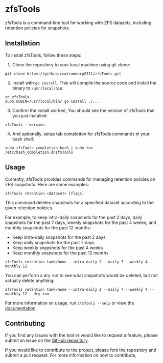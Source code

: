# zfsTools

zfsTools is a command-line tool for working with ZFS datasets, including retention policies for snapshots.

## Installation

To install zfsTools, follow these steps:

1. Clone the repository to your local machine using git clone:
```
git clone https://github.com/connorp2311/zfsTools.git
```

2. Install with `go install`. This will compile the source code and install the binary to `/usr/local/bin`:
```
cd zfsTools
sudo GOBIN=/usr/local/bin/ go install ./...
```

3. Confirm the install worked, You should see the version of zfsTools that you just installed:
```
zfsTools --version
```

4. And optionally, setup tab completion for zfsTools commands in your bash shell:
```
sudo zfsTools completion bash | sudo tee /etc/bash_completion.d/zfsTools
```

## Usage

Currently, zfsTools provides commands for managing retention policies on ZFS snapshots. Here are some examples:
```
zfsTools retention <dataset> [flags]
```


This command deletes snapshots for a specified dataset according to the given retention policies.

For example, to keep intra-daily snapshots for the past 2 days, daily snapshots for the past 7 days, weekly snapshots for the past 4 weeks, and monthly snapshots for the past 12 months:

* Keep intra-daily snapshots for the past 2 days
* Keep daily snapshots for the past 7 days
* Keep weekly snapshots for the past 4 weeks
* Keep monthly snapshots for the past 12 months

```
zfsTools retention tank/home --intra-daily 2 --daily 7 --weekly 4 --monthly 12
```

You can perform a dry run to see what snapshots would be deleted, but not actually delete anything:

```
zfsTools retention tank/home --intra-daily 2 --daily 7 --weekly 4 --monthly 12 --dry-run
```


For more information on usage, run `zfsTools --help` or view the [documentation](docs/zfsTools.md).

## Contributing

If you find any issues with the tool or would like to request a feature, please submit an issue on the [GitHub repository](https://github.com/connorp2311/zfsTools/issues).

If you would like to contribute to the project, please fork the repository and submit a pull request. For more information on how to contribute,